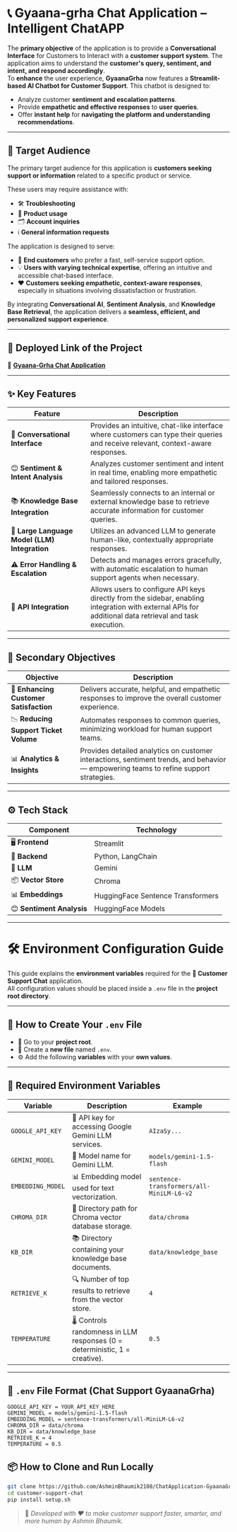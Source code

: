 # 📞 Gyaana-grha Chat Application – Intelligent ChatAPP

The **primary objective** of the application is to provide a **Conversational Interface** for Customers to Interact with a **customer support system**. The application aims to understand the **customer's query, sentiment, and intent, and respond accordingly**.\
To **enhance** the user experience, **GyaanaGrha** now features a **Streamlit-based AI Chatbot for Customer Support**. This chatbot is designed to:

- Analyze customer **sentiment and escalation patterns**.
- Provide **empathetic and effective responses** to **user queries**.
- Offer **instant help** for **navigating the platform and understanding recommendations**.

---

## 🎯 Target Audience

The primary target audience for this application is **customers seeking support or information** related to a specific product or service.  

These users may require assistance with:
- 🛠 **Troubleshooting**
- 📘 **Product usage**
- 🗂 **Account inquiries**
- ℹ️ **General information requests**

The application is designed to serve:
- 👥 **End customers** who prefer a fast, self-service support option.
- 💡 **Users with varying technical expertise**, offering an intuitive and accessible chat-based interface.
- ❤️ **Customers seeking empathetic, context-aware responses**, especially in situations involving dissatisfaction or frustration.

By integrating **Conversational AI**, **Sentiment Analysis**, and **Knowledge Base Retrieval**, the application delivers a **seamless, efficient, and personalized support experience**.

---

## 🚀 Deployed Link of the Project

🔗 [**Gyaana-Grha Chat Application**](https://chatapplication-gyaanagrha.streamlit.app/)

---

## ✨ Key Features
| Feature | Description |
|---------|-------------|
| 💬 **Conversational Interface** | Provides an intuitive, chat-like interface where customers can type their queries and receive relevant, context-aware responses. |
| 😊 **Sentiment & Intent Analysis** | Analyzes customer sentiment and intent in real time, enabling more empathetic and tailored responses. |
| 📚 **Knowledge Base Integration** | Seamlessly connects to an internal or external knowledge base to retrieve accurate information for customer queries. |
| 🧠 **Large Language Model (LLM) Integration** | Utilizes an advanced LLM to generate human-like, contextually appropriate responses. |
| ⚠️ **Error Handling & Escalation** | Detects and manages errors gracefully, with automatic escalation to human support agents when necessary. |
| 🔌 **API Integration** | Allows users to configure API keys directly from the sidebar, enabling integration with external APIs for additional data retrieval and task execution. |


---

## 🎯 Secondary Objectives
| Objective | Description |
|-----------|-------------|
| 🌟 **Enhancing Customer Satisfaction** | Delivers accurate, helpful, and empathetic responses to improve the overall customer experience. |
| 📉 **Reducing Support Ticket Volume** | Automates responses to common queries, minimizing workload for human support teams. |
| 📊 **Analytics & Insights** | Provides detailed analytics on customer interactions, sentiment trends, and behavior — empowering teams to refine support strategies. |

---

## ⚙️ Tech Stack
| Component | Technology |
|-----------|------------|
| 🖥 **Frontend** | Streamlit |
| 🔧 **Backend** | Python, LangChain |
| 🧠 **LLM** | Gemini |
| 📦 **Vector Store** | Chroma |
| 📊 **Embeddings** | HuggingFace Sentence Transformers |
| 😊 **Sentiment Analysis** | HuggingFace Models |

---

# 🛠 Environment Configuration Guide

This guide explains the **environment variables** required for the **💬 Customer Support Chat** application.  
All configuration values should be placed inside a `.env` file in the **project root directory**.

---

## 📂 How to Create Your `.env` File

- 📁 Go to your **project root**.
- 📝 Create a **new file** named `.env`.
- ⚙️ Add the following **variables** with your **own values**.

---

## 🔑 Required Environment Variables

| Variable | Description | Example |
|----------|-------------|---------|
| `GOOGLE_API_KEY` | 🔐 API key for accessing Google Gemini LLM services. | `AIzaSy...` |
| `GEMINI_MODEL` | 🧠 Model name for Gemini LLM. | `models/gemini-1.5-flash` |
| `EMBEDDING_MODEL` | 📊 Embedding model used for text vectorization. | `sentence-transformers/all-MiniLM-L6-v2` |
| `CHROMA_DIR` | 📂 Directory path for Chroma vector database storage. | `data/chroma` |
| `KB_DIR` | 📚 Directory containing your knowledge base documents. | `data/knowledge_base` |
| `RETRIEVE_K` | 🔍 Number of top results to retrieve from the vector store. | `4` |
| `TEMPERATURE` | 🌡 Controls randomness in LLM responses (0 = deterministic, 1 = creative). | `0.5` |

---

## 📄 `.env` File Format (Chat Support GyaanaGrha)

```env
GOOGLE_API_KEY = YOUR_API_KEY_HERE
GEMINI_MODEL = models/gemini-1.5-flash
EMBEDDING_MODEL = sentence-transformers/all-MiniLM-L6-v2
CHROMA_DIR = data/chroma
KB_DIR = data/knowledge_base
RETRIEVE_K = 4
TEMPERATURE = 0.5
```

## 📦 How to Clone and Run Locally

```bash
git clone https://github.com/AshminBhaumik2108/ChatApplication-GyaanaGrha.git
cd customer-support-chat
pip install setup.sh
```

> 📝 *Developed with ❤️ to make customer support faster, smarter, and more human by Ashmin Bhaumik.*



